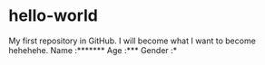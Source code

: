 # hello-world
My first repository in GitHub.
I will become what I want to become hehehehe.
Name :*******
Age :***
Gender :*
